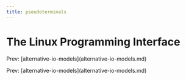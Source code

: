 ```yaml
---
title: pseudoterminals
---
```


# The Linux Programming Interface

Prev:
\[alternative-io-models](alternative-io-models.md)

Prev:
\[alternative-io-models](alternative-io-models.md)
